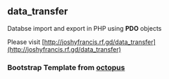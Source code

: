 ## data_transfer
Databse import and export in PHP using **PDO** objects

Please visit [http://joshyfrancis.rf.gd/data_transfer](http://joshyfrancis.rf.gd/data_transfer)


### Bootstrap Template from [octopus](https://github.com/puikinsh/octopus)
